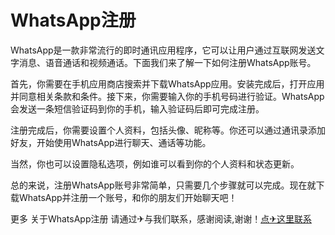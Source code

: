 # WhatsApp注册

WhatsApp是一款非常流行的即时通讯应用程序，它可以让用户通过互联网发送文字消息、语音通话和视频通话。下面我们来了解一下如何注册WhatsApp账号。

首先，你需要在手机应用商店搜索并下载WhatsApp应用。安装完成后，打开应用并同意相关条款和条件。接下来，你需要输入你的手机号码进行验证。WhatsApp会发送一条短信验证码到你的手机，输入验证码后即可完成注册。

注册完成后，你需要设置个人资料，包括头像、昵称等。你还可以通过通讯录添加好友，开始使用WhatsApp进行聊天、通话等功能。

当然，你也可以设置隐私选项，例如谁可以看到你的个人资料和状态更新。

总的来说，注册WhatsApp账号非常简单，只需要几个步骤就可以完成。现在就下载WhatsApp并注册一个账号，和你的朋友们开始聊天吧！

更多 关于WhatsApp注册 请通过✈与我们联系，感谢阅读,谢谢！[点✈这里联系](https://bbs.k02.cc)
